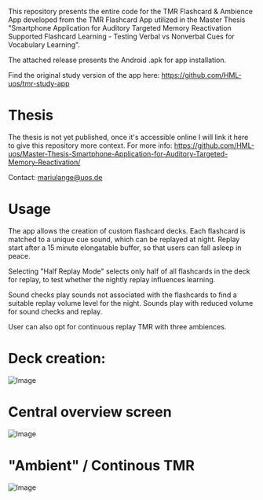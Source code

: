 This repository presents the entire code for the TMR Flashcard & Ambience App developed from the TMR Flashcard App utilized in the Master Thesis "Smartphone Application for Auditory Targeted Memory Reactivation Supported Flashcard Learning - Testing Verbal vs Nonverbal Cues for Vocabulary Learning". 

The attached release presents the Android .apk for app installation.

Find the original study version of the app here: https://github.com/HML-uos/tmr-study-app

# Thesis
The thesis is not yet published, once it's accessible online I will link it here to give this repository more context. For more info: https://github.com/HML-uos/Master-Thesis-Smartphone-Application-for-Auditory-Targeted-Memory-Reactivation/

Contact: mariulange@uos.de

# Usage

The app allows the creation of custom flashcard decks. Each flashcard is matched to a unique cue sound, which can be replayed at night. Replay start after a 15 minute elongatable buffer, so that users can fall asleep in peace. 

Selecting "Half Replay Mode" selects only half of all flashcards in the deck for replay, to test whether the nightly replay influences learning. 

Sound checks play sounds not associated with the flashcards to find a suitable replay volume level for the night. Sounds play with reduced volume for sound checks and replay. 

User can also opt for continuous replay TMR with three ambiences.

# Deck creation:

![Image](https://github.com/user-attachments/assets/74e94227-a531-4d1d-a9b0-4428196bb449)

# Central overview screen

![Image](https://github.com/user-attachments/assets/4b5a125f-6f68-468d-8cb3-4997063bfea1)

# "Ambient" / Continous TMR 

![Image](https://github.com/user-attachments/assets/ccffbfcf-2745-4fd8-ab50-0a99187e89aa)
